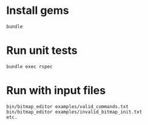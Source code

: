 # Install gems

`bundle`

# Run unit tests

`bundle exec rspec`

# Run with input files

```
bin/bitmap_editor examples/valid_commands.txt
bin/bitmap_editor examples/invalid_bitmap_init.txt
etc.
```
